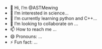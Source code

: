 - 👋 Hi, I’m @ASTMewing
- 👀 I’m interested in  science...
- 🌱 I’m currently learning python and C++...
- 💞️ I’m looking to collaborate on ...
- 📫 How to reach me ...
- 😄 Pronouns: ...
- ⚡ Fun fact: ...

<!---
ASTMewing/ASTMewing is a ✨ special ✨ repository because its `README.md` (this file) appears on your GitHub profile.
You can click the Preview link to take a look at your changes.
--->
